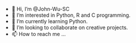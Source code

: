 - 👋 Hi, I’m @John-Wu-SC
- 👀 I’m interested in Python, R and C programming.
- 🌱 I’m currently learning Python.
- 💞️ I’m looking to collaborate on creative projects.
- 📫 How to reach me ...

<!---
John-Wu-SC/John-Wu-SC is a ✨ special ✨ repository because its `README.md` (this file) appears on your GitHub profile.
You can click the Preview link to take a look at your changes.
--->
